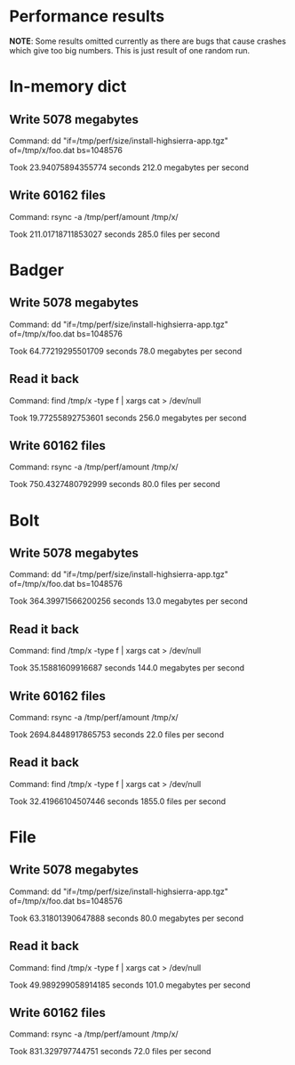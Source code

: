 # Performance results

**NOTE**: Some results omitted currently as there are bugs that cause
crashes which give too big numbers. This is just result of one random run. 

# In-memory dict
## Write 5078 megabytes
Command: dd "if=/tmp/perf/size/install-highsierra-app.tgz" of=/tmp/x/foo.dat bs=1048576

Took 23.94075894355774 seconds
212.0 megabytes per second

## Write 60162 files
Command: rsync -a /tmp/perf/amount /tmp/x/

Took 211.01718711853027 seconds
285.0 files per second

# Badger
## Write 5078 megabytes
Command: dd "if=/tmp/perf/size/install-highsierra-app.tgz" of=/tmp/x/foo.dat bs=1048576

Took 64.77219295501709 seconds
78.0 megabytes per second

## Read it back
Command: find /tmp/x -type f | xargs cat > /dev/null

Took 19.77255892753601 seconds
256.0 megabytes per second

## Write 60162 files
Command: rsync -a /tmp/perf/amount /tmp/x/

Took 750.4327480792999 seconds
80.0 files per second

# Bolt
## Write 5078 megabytes
Command: dd "if=/tmp/perf/size/install-highsierra-app.tgz" of=/tmp/x/foo.dat bs=1048576

Took 364.39971566200256 seconds
13.0 megabytes per second

## Read it back
Command: find /tmp/x -type f | xargs cat > /dev/null

Took 35.15881609916687 seconds
144.0 megabytes per second

## Write 60162 files
Command: rsync -a /tmp/perf/amount /tmp/x/

Took 2694.8448917865753 seconds
22.0 files per second

## Read it back
Command: find /tmp/x -type f | xargs cat > /dev/null

Took 32.41966104507446 seconds
1855.0 files per second

# File
## Write 5078 megabytes
Command: dd "if=/tmp/perf/size/install-highsierra-app.tgz" of=/tmp/x/foo.dat bs=1048576

Took 63.31801390647888 seconds
80.0 megabytes per second

## Read it back
Command: find /tmp/x -type f | xargs cat > /dev/null

Took 49.989299058914185 seconds
101.0 megabytes per second

## Write 60162 files
Command: rsync -a /tmp/perf/amount /tmp/x/

Took 831.329797744751 seconds
72.0 files per second

